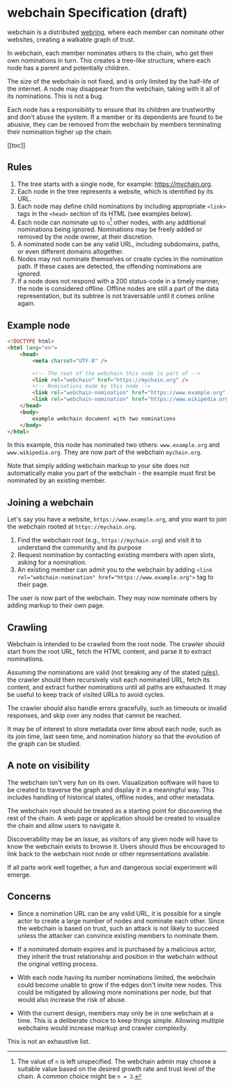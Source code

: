 # webchain Specification (draft)

webchain is a distributed [webring](https://en.wikipedia.org/wiki/Webring),
where each member can nominate other websites, creating a walkable graph of
trust.

In webchain, each member nominates others to the chain, who get their own
nominations in turn. This creates a tree-like structure, where each node has a
parent and potentially children.

The size of the webchain is not fixed, and is only limited by the half-life of
the internet. A node may disappear from the webchain, taking with it all of its
nominations. This is not a bug.

Each node has a responsibility to ensure that its children are trustworthy and
don't abuse the system. If a member or its dependents are found to be abusive,
they can be removed from the webchain by members terminating their nomination
higher up the chain.

[[toc]]

## Rules

1. The tree starts with a single node, for example: https://mychain.org.
2. Each node in the tree represents a website, which is identified by its URL.
3. Each node may define child nominations by including appropriate `<link>` tags
   in the `<head>` section of its HTML (see examples below).
4. Each node can nominate up to `n`[^1] other nodes, with any additional nominations
   being ignored. Nominations may be freely added or removed by the node owner,
   at their discretion.
5. A nominated node can be any valid URL, including subdomains, paths, or even
   different domains altogether.
6. Nodes may not nominate themselves or create cycles in the nomination path. If
   these cases are detected, the offending nominations are ignored.
7. If a node does not respond with a 200 status-code in a timely manner, the
   node is considered offline. Offline nodes are still a part of the data
   representation, but its subtree is not traversable until it comes online
   again.

[^1]:
    The value of `n` is left unspecified. The webchain admin may choose a suitable
    value based on the desired growth rate and trust level of the chain.
    A common choice might be `n = 3`.

## Example node

```html
<!DOCTYPE html>
<html lang="en">
	<head>
		<meta charset="UTF-8" />

		<!-- The root of the webchain this node is part of -->
		<link rel="webchain" href="https://mychain.org" />
		<!-- Nominations made by this node -->
		<link rel="webchain-nomination" href="https://www.example.org" />
		<link rel="webchain-nomination" href="https://www.wikipedia.org" />
	</head>
	<body>
		example webchain document with two nominations
	</body>
</html>
```

In this example, this node has nominated two others: `www.example.org` and
`www.wikipedia.org`. They are now part of the webchain `mychain.org`.

Note that simply adding webchain markup to your site does not automatically make
you part of the webchain - the example must first be nominated by an existing
member.

## Joining a webchain

Let's say you have a website, `https://www.example.org`, and you want to join
the webchain rooted at `https://mychain.org`.

1. Find the webchain root (e.g., `https://mychain.org`) and
   visit it to understand the community and its purpose
2. Request nomination by contacting existing members with open slots, asking
   for a nomination.
3. An existing member can admit you to the webchain by adding
   `<link rel="webchain-nomination" href="https://www.example.org">` tag to
   their page.

The user is now part of the webchain. They may now nominate others by adding
markup to their own page.

## Crawling

Webchain is intended to be crawled from the root node. The crawler should start
from the root URL, fetch the HTML content, and parse it to extract nominations.

Assuming the nominations are valid (not breaking any of the stated
[rules](#rules)), the crawler should then recursively visit each nominated URL,
fetch its content, and extract further nominations until all paths are
exhausted. It may be useful to keep track of visited URLs to avoid cycles.

The crawler should also handle errors gracefully, such as timeouts or invalid
responses, and skip over any nodes that cannot be reached.

It may be of interest to store metadata over time about each node, such as its
join time, last seen time, and nomination history so that the evolution of the
graph can be studied.

## A note on visibility

The webchain isn't very fun on its own. Visualization software will have to be
created to traverse the graph and display it in a meaningful way. This includes
handling of historical states, offline nodes, and other metadata.

The webchain root should be treated as a starting point for discovering the
rest of the chain. A web page or application should be created to visualize the
chain and allow users to navigate it.

Discoverability may be an issue, as visitors of any given node will have to know
the webchain exists to browse it. Users should thus be encouraged to link back
to the webchain root node or other representations available.

If all parts work well together, a fun and dangerous social experiment will
emerge.

## Concerns

- Since a nomination URL can be any valid URL, it is possible for a single actor
  to create a large number of nodes and nominate each other. Since the webchain
  is based on trust, such an attack is not likely to succeed unless the attacker
  can convince existing members to nominate them.

- If a nominated domain expires and is purchased by a malicious actor, they
  inherit the trust relationship and position in the webchain without the
  original vetting process.

- With each node having its number nominations limited, the webchain could
  become unable to grow if the edges don't invite new nodes. This could be
  mitigated by allowing more nominations per node, but that would also increase
  the risk of abuse.

- With the current design, members may only be in one webchain at a time. This
  is a deliberate choice to keep things simple. Allowing multiple webchains
  would increase markup and crawler complexity.

This is not an exhaustive list.
